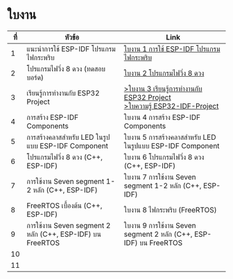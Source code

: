 # ใบงาน

|ที่|หัวข้อ|Link|
|----|----|---|
|1|แนะนำการใช้ ESP-IDF โปรแกรมไฟกระพริบ |[ใบงาน 1 การใช้ ESP-IDF โปรแกรมไฟกระพริบ](https://github.com/Special-Topics-Computer-2023/Special-Topics-Computer-2023-LabSheet-01)|
|2|โปรแกรมไฟวิ่ง 8 ดวง (ทดสอบบอร์ด) |[ใบงาน 2 โปรแกรมไฟวิ่ง 8 ดวง](https://github.com/Special-Topics-Computer-2023/Special-Topics-Computer-2023-LabSheet-02) |
|3|เรียนรู้การทำงานกับ ESP32 Project |[>ใบงาน 3 เรียนรู้การทำงานกับ ESP32 Project](https://github.com/Special-Topics-Computer-2023/Special-Topics-Computer-2023-LabSheet-03)<br> [>ใบความรู้ ESP32-IDF-Project](https://github.com/Special-Topics-Computer-2023/Lab-Sheets/assets/567256/c4eab575-1068-4acd-939b-5f049a456a21)|
|4|การสร้าง ESP-IDF Components |ใบงาน 4 การสร้าง ESP-IDF Components|
|5|การสร้างคลาสสำหรับ LED ในรูปแบบ ESP-IDF Component |ใบงาน 5 การสร้างคลาสสำหรับ LED ในรูปแบบ ESP-IDF Component|
|6|โปรแกรมไฟวิ่ง 8 ดวง  (C++, ESP-IDF) |ใบงาน 6 โปรแกรมไฟวิ่ง 8 ดวง  (C++, ESP-IDF)|
|7|การใช้งาน Seven segment 1-2 หลัก (C++, ESP-IDF) |ใบงาน 7 การใช้งาน Seven segment 1-2 หลัก (C++, ESP-IDF) |
|8|FreeRTOS เบื้องต้น (C++, ESP-IDF) |ใบงาน 8 ไฟกระพริบ (FreeRTOS)|
|9|การใช้งาน Seven segment 2 หลัก (C++, ESP-IDF) บน FreeRTOS |ใบงาน 9 การใช้งาน Seven segment 2 หลัก (C++, ESP-IDF) บน FreeRTOS|
|10| ||
|11| ||

